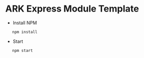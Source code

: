 # ARK Express Module Template

- Install NPM

```
   npm install
```

- Start

```
   npm start
```
